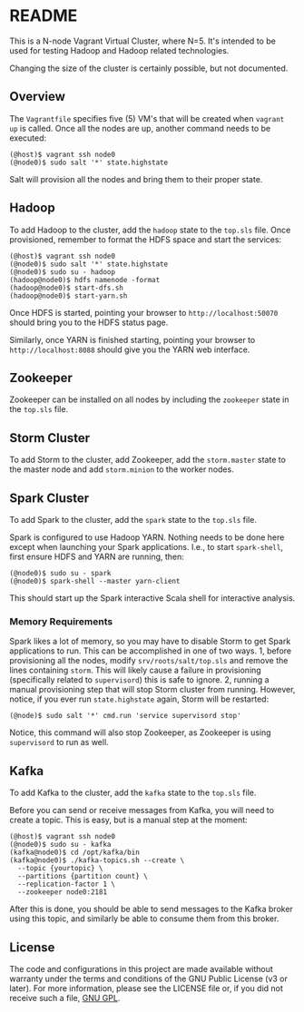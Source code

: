 # README #

This is a N-node Vagrant Virtual Cluster, where N=5. It's intended to be used
for testing Hadoop and Hadoop related technologies.

Changing the size of the cluster is certainly possible, but not documented.

## Overview ##

The `Vagrantfile` specifies five (5) VM's that will be created when `vagrant
up` is called. Once all the nodes are up, another command needs to be executed:

    (@host)$ vagrant ssh node0
    (@node0)$ sudo salt '*' state.highstate

Salt will provision all the nodes and bring them to their proper state.

## Hadoop ##

To add Hadoop to the cluster, add the `hadoop` state to the `top.sls` file.
Once provisioned, remember to format the HDFS space and start the services:

    (@host)$ vagrant ssh node0
    (@node0)$ sudo salt '*' state.highstate
    (@node0)$ sudo su - hadoop
    (hadoop@node0)$ hdfs namenode -format
    (hadoop@node0)$ start-dfs.sh
    (hadoop@node0)$ start-yarn.sh

Once HDFS is started, pointing your browser to `http://localhost:50070` should
bring you to the HDFS status page.

Similarly, once YARN is finished starting, pointing your browser to
`http://localhost:8088` should give you the YARN web interface.

## Zookeeper ##

Zookeeper can be installed on all nodes by including the `zookeeper` state in
the `top.sls` file.

## Storm Cluster ##

To add Storm to the cluster, add Zookeeper, add the `storm.master` state to the
master node and add `storm.minion` to the worker nodes.

## Spark Cluster ##

To add Spark to the cluster, add the `spark` state to the `top.sls` file.

Spark is configured to use Hadoop YARN. Nothing needs to be done here except
when launching your Spark applications. I.e., to start `spark-shell`, first
ensure HDFS and YARN are running, then:

    (@node0)$ sudo su - spark
    (@node0)$ spark-shell --master yarn-client

This should start up the Spark interactive Scala shell for interactive
analysis.

### Memory Requirements ###

Spark likes a lot of memory, so you may have to disable Storm to get Spark
applications to run. This can be accomplished in one of two ways. 1, before
provisioning all the nodes, modify `srv/roots/salt/top.sls` and remove the
lines containing `storm`. This will likely cause a failure in provisioning
(specifically related to `supervisord`) this is safe to ignore. 2, running a
manual provisioning step that will stop Storm cluster from running. However,
notice, if you ever run `state.highstate` again, Storm will be restarted:

    (@node)$ sudo salt '*' cmd.run 'service supervisord stop'

Notice, this command will also stop Zookeeper, as Zookeeper is using
`supervisord` to run as well.

## Kafka ##

To add Kafka to the cluster, add the `kafka` state to the `top.sls` file.

Before you can send or receive messages from Kafka, you will need to create a
topic. This is easy, but is a manual step at the moment:

    (@host)$ vagrant ssh node0
    (@node0)$ sudo su - kafka
    (kafka@node0)$ cd /opt/kafka/bin
    (kafka@node0)$ ./kafka-topics.sh --create \
      --topic {yourtopic} \
      --partitions {partition count} \
      --replication-factor 1 \
      --zookeeper node0:2181

After this is done, you should be able to send messages to the Kafka broker
using this topic, and similarly be able to consume them from this broker.

## License ##

The code and configurations in this project are made available without warranty
under the terms and conditions of the GNU Public License (v3 or later). For
more information, please see the LICENSE file or, if you did not receive such a
file, [GNU GPL][1].

[1]: http://www.gnu.org/copyleft/gpl.html
